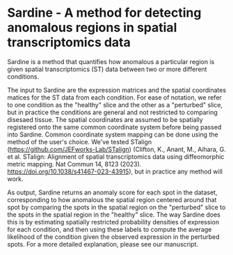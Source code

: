 # Sardine - A method for detecting anomalous regions in spatial transcriptomics data 

Sardine is a method that quantifies how anomalous a particular region is given spatial transcriptomics (ST) data between two or more different conditions. 

The input to Sardine are the expression matrices and the spatial coordinates matices for the ST data from each condition. For ease of notation, we refer to one condition as the "healthy" slice and the other as a "perturbed" slice, but in practice the conditions are general and not restricted to comparing disesaed tissue. The spatial coordinates are assumed to be spatially registered onto the same common coordinate system before being passed into Sardine. Common coordinate system mapping can be done using the method of the user's choice. We've tested STalign (https://github.com/JEFworks-Lab/STalign) (Clifton, K., Anant, M., Aihara, G. et al. STalign: Alignment of spatial transcriptomics data using diffeomorphic metric mapping. Nat Commun 14, 8123 (2023). https://doi.org/10.1038/s41467-023-43915), but in practice any method will work. 

As output, Sardine returns an anomaly score for each spot in the dataset, corresponding to how anomalous the spatial region centered around that spot by comparing the spots in the spatial region on the "perturbed" slice to the spots in the spatial region in the "healthy" slice. The way Sardine does this is by estimating spatially restricted probability densities of expression for each condition, and then using these labels to compute the average likelihood of the condition given the observed expression in the perturbed spots. For a more detailed explanation, please see our manuscript. 

